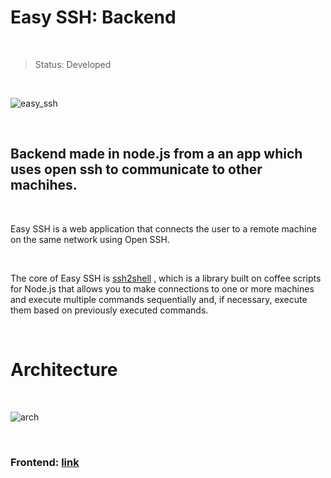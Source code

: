 # Easy SSH: Backend

<br/>

> Status: Developed

<br/>

![easy_ssh](https://user-images.githubusercontent.com/76015450/178142965-7970d8c4-a2e9-4e0b-8b5d-af85ad59c9b7.png)

<br/>

##  Backend made in node.js from a an app which uses open ssh to communicate to other machihes.

<br/>

Easy SSH is a web application that connects the user to a remote machine on the same network using Open SSH.

<br/>

The core of Easy SSH is <a href="https://www.npmjs.com/package/ssh2shell">ssh2shell</a> , which is a library built on coffee scripts for Node.js that allows
you to make connections to one or more machines and execute multiple commands sequentially and, if necessary, execute them based on previously executed commands.

<br/>

# Architecture

<br/>

![arch](https://user-images.githubusercontent.com/76015450/178143093-0bb96b57-0ae5-4797-b7d0-52e3a90690c1.png)

<br/>

### Frontend: <a href="https://github.com/ValdoMpinga/Easy_SSH_GUI_Frontend">link</a>
